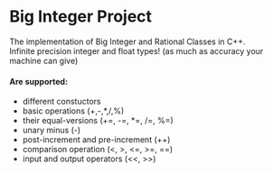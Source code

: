 # Big Integer Project
The implementation of Big Integer and Rational Classes in C++. <br>
Infinite precision integer and float types! (as much as accuracy your machine can give)

#### Are supported:
  - different constuctors
  - basic operations (+,-,*,/,%)
  - their equal-versions (+=, -=, *=, /=, %=)
  - unary minus (-)
  - post-increment and pre-increment (++)
  - comparison operation (<, >, <=, >=, ==)
  - input and output operators (<<, >>)
